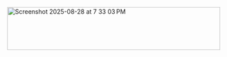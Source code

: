 <img width="492" height="100" alt="Screenshot 2025-08-28 at 7 33 03 PM" src="https://github.com/user-attachments/assets/db89f231-3f22-466d-b3c2-b51889d9b0ff" />
